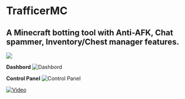 # TrafficerMC
## A Minecraft botting tool with Anti-AFK, Chat spammer, Inventory/Chest manager features.

[![](https://s18955.pcdn.co/wp-content/uploads/2018/02/github.png)](https://github.com/RattlesHyper/TrafficerMC/releases)

**Dashbord**
![Dashbord](https://cdn.discordapp.com/attachments/962345126536036415/962345349534593104/unknown.png)

**Control Panel**
![Control Panel](https://cdn.discordapp.com/attachments/962345126536036415/962346013786529802/unknown.png)

[![Video](https://cdn.discordapp.com/attachments/962345126536036415/962356250518122506/Downloadbutton.png)](https://www.youtube.com/watch?v=eAe9m-d-el0&t=2s)
